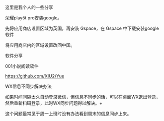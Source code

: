 这里是我个人的一些分享
<!---
gsxuqun/gsxuqun is a ✨ special ✨ repository because its `README.md` (this file) appears on your GitHub profile.
You can click the Preview link to take a look at your changes.
--->

荣耀play5t pro安装google。

先将应用商店设置区域为英国，再安装 Gspace，在 Gspace 中下载安装google软件

将应用商店内的区域设置改回中国。

软件分享

001小说阅读软件

https://github.com/XIU2/Yue

WX信息不同步解决办法

如果时间间隔太久自动登录微信，但信息不同步的话，可以在桌面WX退出登录，然后重新扫码登录，此时WX同步问题得以解决。+

这个问题最常见于周一上班时没有办法看到周末的信息同步上来。
